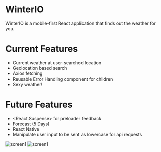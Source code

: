 # WinterIO

WinterIO is a mobile-first React application that finds out the weather for you.

# Current Features

- Current weather at user-searched location
- Geolocation based search 
- Axios fetching
- Reusable Error Handling component for children
- Sexy weather!

# Future Features

- <React.Suspense> for preloader feedback
- Forecast (5 Days)
- React Native
- Manipulate user input to be sent as lowercase for api requests

![screen1](https://duaw26jehqd4r.cloudfront.net/items/1s3H2O450J3n0O3i0L2c/Screen%20Recording%202018-12-05%20at%2001.22%20PM.gif)
![screen1](https://duaw26jehqd4r.cloudfront.net/items/3z3M3m2j3E2t22041y1A/%5B78adedb41c38297e6b8eed265ef534b5%5D_geolocation.gif)
